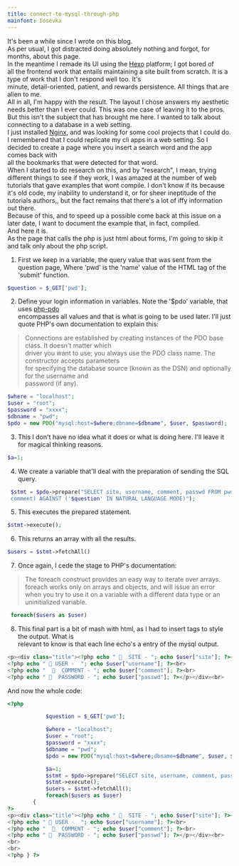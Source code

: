 ```yaml
---
title: connect-to-mysql-through-php
mainfont: Iosevka
---
```


It's been a while since I wrote on this blog.  
As per usual, I got distracted doing absolutely nothing and forgot, for months, about this page.  
In the meantime I remade its UI using the [Hexo](https://hexo.io) platform; I got bored of   
all the frontend work that entails maintaining a site built from scratch. It is a type of work that I don't respond well too. It's  
minute, detail-oriented, patient, and rewards persistence. All things that are alien to me.  
All in all, I'm happy with the result. The layout I chose answers my aesthetic needs better than I ever could. This was one case of leaving it to the pros.  
But this isn't the subject that has brought me here. I wanted to talk about connecting to a database in a web setting.  
I just installed [Nginx](https://nginx.org/en/), and was looking for some cool projects that I could do.  
I remembered that I could replicate my cli apps in a web setting. So I decided to create a page where you insert a search word and the app comes back with  
all the bookmarks that were detected for that word.  
When I started to do research on this, and by "research", I mean, trying different things to see if they work, I was amazed at the number of web tutorials that gave examples that wont compile. I don't know if its because it's old code, my inability to understand it, or for sheer ineptitude of the tutorials authors,, but the fact remains that there's a lot of iffy information out there.  
Because of this, and to speed up a possible come back at this issue on a later date, I want to document the example that, in fact, compiled.  
And here it is.  
As the page that calls the php is just html about forms, I'm going to skip it and talk only about the php script.  
1. First we keep in a variable, the query value that was sent from the question page, Where 'pwd'
is the 'name' value of the HTML tag of the 'submit' function.  
```php
$question = $_GET['pwd'];
```
2. Define your login information in variables. Note the '$pdo' variable, that uses [php-pdo](https://www.php.net/manual/en/book.pdo.php)  
encompasses all values and that is what is going to be used later. I'll just quote PHP's own documentation to explain this: 
> Connections are established by creating instances of the PDO base class. It doesn't matter which  
> driver you want to use; you always use the PDO class name. The constructor accepts parameters  
> for specifying the database source (known as the DSN) and optionally for the username and  
> password (if any).  
```php
$where = "localhost";
$user = "root";
$password = "xxxx";
$dbname = "pwd";
$pdo = new PDO("mysql:host=$where;dbname=$dbname", $user, $password);
```
3. This I don't have no idea what it does or what is doing here. I'll leave it for magical thinking
reasons.  
```php
$a=1;
```
4. We create a variable that'll deal with the preparation of sending the SQL query.
```php
 $stmt = $pdo->prepare("SELECT site, username, comment, passwd FROM pwd WHERE MATCH(site, username, \
 comment) AGAINST ('$question' IN NATURAL LANGUAGE MODE)");
```
5. This executes the prepared statement.  
```php
$stmt->execute();
```
6. This returns an array with all the results.  
```php
$users = $stmt->fetchAll()
```
7. Once again, I cede the stage to PHP's documentation:
> The foreach construct provides an easy way to iterate over arrays. foreach works only on arrays and
> objects, and will issue an error when you try to use it on a variable with a different data type
> or an uninitialized variable.
```php
 foreach($users as $user) 
```
8. This final part is a bit of mash with html, as I had to insert tags to style the output. What is  
relevant to know is that each line echo's a entry of the mysql output.  
```php
<p><div class="title"><?php echo "   SITE - "; echo $user["site"]; ?><br>
<?php echo "  USER -  "; echo $user["username"]; ?><br>
<?php echo "    COMMENT - "; echo $user["comment"]; ?><br>
<?php echo "   PASSWORD - "; echo $user["passwd"]; ?></p></div><br>
```

And now the whole code:
```php
<?php

            $question = $_GET['pwd'];

            $where = "localhost";
            $user = "root";
            $password = "xxxx";
            $dbname = "pwd";
            $pdo = new PDO("mysql:host=$where;dbname=$dbname", $user, $password);    

            $a=1;
            $stmt = $pdo->prepare("SELECT site, username, comment, passwd FROM pwd WHERE MATCH(site, username, comment) AGAINST ('$question' IN NATURAL LANGUAGE MODE)");
            $stmt->execute();
            $users = $stmt->fetchAll();
            foreach($users as $user) 
        {  
?>
<p><div class="title"><?php echo "   SITE - "; echo $user["site"]; ?><br>
<?php echo "  USER -  "; echo $user["username"]; ?><br>
<?php echo "    COMMENT - "; echo $user["comment"]; ?><br>
<?php echo "   PASSWORD - "; echo $user["passwd"]; ?></p></div><br>
<br>
<br>
<?php } ?>
```

